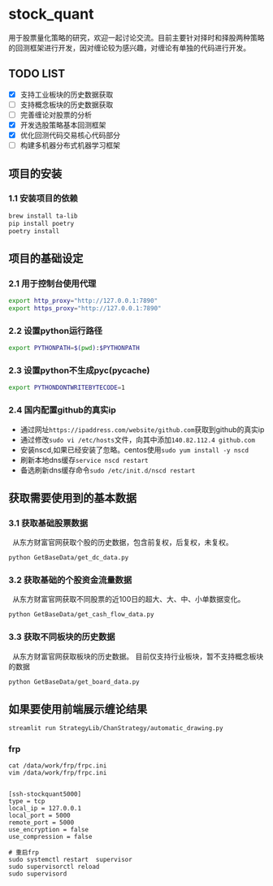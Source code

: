 <!--
 * @Author       : adolf
 * @Date         : 2022-11-18 00:21:42
 * @LastEditors  : adolf adolf1321794021@gmail.com
 * @LastEditTime : 2022-11-18 00:21:42
 * @FilePath     : /stock_quant/README.md
-->
# stock_quant

用于股票量化策略的研究，欢迎一起讨论交流。目前主要针对择时和择股两种策略的回测框架进行开发，因对缠论较为感兴趣，对缠论有单独的代码进行开发。

## TODO LIST

- [x] 支持工业板块的历史数据获取
- [ ] 支持概念板块的历史数据获取
- [ ] 完善缠论对股票的分析
- [x] 开发选股策略基本回测框架
- [x] 优化回测代码交易核心代码部分
- [ ] 构建多机器分布式机器学习框架

## 项目的安装

### 1.1 安装项目的依赖

```bash
brew install ta-lib
pip install poetry
poetry install
```

## 项目的基础设定

### 2.1 用于控制台使用代理

```bash
export http_proxy="http://127.0.0.1:7890"
export https_proxy="http://127.0.0.1:7890"
```

### 2.2 设置python运行路径

```bash
export PYTHONPATH=$(pwd):$PYTHONPATH
```

### 2.3 设置python不生成pyc(__pycache__)

```bash
export PYTHONDONTWRITEBYTECODE=1
```

### 2.4 国内配置github的真实ip

- 通过网址```https://ipaddress.com/website/github.com```获取到github的真实ip
- 通过修改```sudo vi /etc/hosts```文件，向其中添加```140.82.112.4 github.com```
- 安装nscd,如果已经安装了忽略。centos使用```sudo yum install -y nscd```
- 刷新本地dns缓存```service nscd restart```
- 备选刷新dns缓存命令```sudo /etc/init.d/nscd restart```

## 获取需要使用到的基本数据

### 3.1 获取基础股票数据

&nbsp; 从东方财富官网获取个股的历史数据，包含前复权，后复权，未复权。

```bash
python GetBaseData/get_dc_data.py
```

### 3.2 获取基础的个股资金流量数据

&nbsp; 从东方财富官网获取不同股票的近100日的超大、大、中、小单数据变化。

```bash
python GetBaseData/get_cash_flow_data.py
```

### 3.3 获取不同板块的历史数据

&nbsp; 从东方财富官网获取板块的历史数据。
目前仅支持行业板块，暂不支持概念板块的数据

```bash
python GetBaseData/get_board_data.py
```

## 如果要使用前端展示缠论结果

```bash
streamlit run StrategyLib/ChanStrategy/automatic_drawing.py
```

### frp
```
cat /data/work/frp/frpc.ini 
vim /data/work/frp/frpc.ini


[ssh-stockquant5000]
type = tcp
local_ip = 127.0.0.1
local_port = 5000
remote_port = 5000
use_encryption = false
use_compression = false

# 重启frp
sudo systemctl restart  supervisor
sudo supervisorctl reload
sudo supervisord
```
